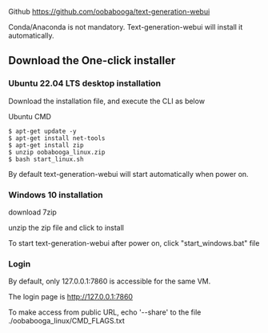 
Github https://github.com/oobabooga/text-generation-webui

Conda/Anaconda is not mandatory. Text-generation-webui will install it automatically.

## Download the One-click installer

### Ubuntu 22.04 LTS desktop installation

Download the installation file, and execute the CLI as below

Ubuntu CMD

```shell
$ apt-get update -y
$ apt-get install net-tools
$ apt-get install zip
$ unzip oobabooga_linux.zip
$ bash start_linux.sh
```


By default text-generation-webui will start automatically when power on.

### Windows 10 installation

download 7zip

unzip the zip file and click to install

To start text-generation-webui after power on, click "start_windows.bat" file

### Login 

By default, only 127.0.0.1:7860 is accessible for the same VM.



The login page is http://127.0.0.1:7860



To make access from public URL, echo '--share' to the file ./oobabooga_linux/CMD_FLAGS.txt





